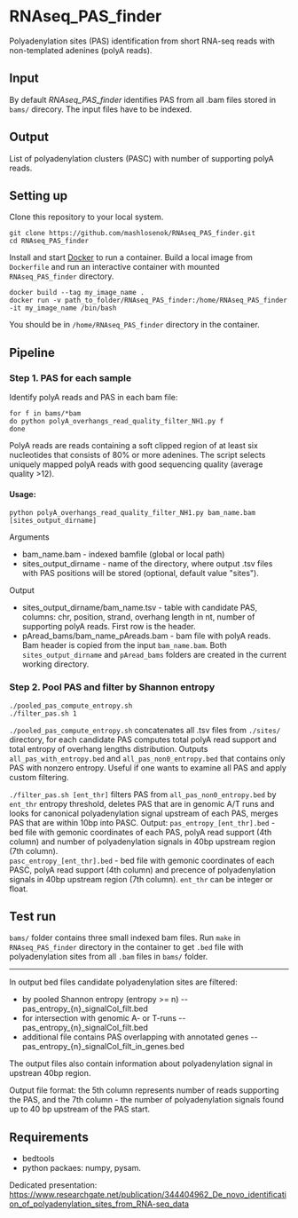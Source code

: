 # RNAseq_PAS_finder
Polyadenylation sites (PAS) identification from short RNA-seq reads with non-templated adenines (polyA reads).

## Input
By default *RNAseq_PAS_finder* identifies PAS from all .bam files stored in `bams/` direcory. The input files have to be indexed.

## Output
List of polyadenylation clusters (PASC) with number of supporting polyA reads.

## Setting up

Clone this repository to your local system.
```
git clone https://github.com/mashlosenok/RNAseq_PAS_finder.git
cd RNAseq_PAS_finder
```
Install and start [Docker](https://docs.docker.com/get-docker/) to run a container. 
Build a local image from `Dockerfile` and run an interactive container with mounted `RNAseq_PAS_finder` directory.
```
docker build --tag my_image_name .
docker run -v path_to_folder/RNAseq_PAS_finder:/home/RNAseq_PAS_finder -it my_image_name /bin/bash
```
You should be in `/home/RNAseq_PAS_finder` directory in the container. 

## Pipeline

### Step 1. PAS for each sample

Identify polyA reads and PAS in each bam file:
```
for f in bams/*bam
do python polyA_overhangs_read_quality_filter_NH1.py f 
done
```
PolyA reads are reads containing a soft clipped region of at least six nucleotides that consists of 80% or more adenines. The script selects uniquely mapped polyA reads with good sequencing quality (average quality >12).

#### Usage:
`python polyA_overhangs_read_quality_filter_NH1.py bam_name.bam [sites_output_dirname]` 

Arguments
- bam_name.bam - indexed bamfile (global or local path)
- sites_output_dirname - name of the directory, where output .tsv files with PAS positions will be stored (optional, default value "sites").

Output
- sites_output_dirname/bam_name.tsv - table with candidate PAS, columns: chr, position, strand, overhang length in nt, number of supporting polyA reads. First row is the header.
- pAread_bams/bam_name_pAreads.bam - bam file with polyA reads. Bam header is copied from the input `bam_name.bam`. 
Both `sites_output_dirname` and `pAread_bams` folders are created in the current working directory. 

### Step 2. Pool PAS and filter by Shannon entropy

```
./pooled_pas_compute_entropy.sh
./filter_pas.sh 1
```
`./pooled_pas_compute_entropy.sh` concatenates all .tsv files from `./sites/` directory, for each candidate PAS computes total polyA read support and total entropy of overhang lengths distribution. Outputs `all_pas_with_entropy.bed` and `all_pas_non0_entropy.bed` that contains only PAS with nonzero entropy. Useful if one wants to examine all PAS and apply custom filtering.

`./filter_pas.sh [ent_thr]` filters PAS from `all_pas_non0_entropy.bed` by `ent_thr` entropy threshold, deletes PAS that are in genomic A/T runs and looks for canonical polyadenylation signal upstream of each PAS, merges PAS that are within 10bp into PASC. 
Output: 
`pas_entropy_[ent_thr].bed` - bed file with gemonic coordinates of each PAS, polyA read support (4th column) and number of polyadenylation signals in 40bp upstream region (7th column).  
`pasc_entropy_[ent_thr].bed` - bed file with gemonic coordinates of each PASC, polyA read support (4th column) and precence of polyadenylation signals in 40bp upstream region (7th column).
`ent_thr` can be integer or float.        

## Test run
`bams/` folder contains three small indexed bam files. Run `make` in `RNAseq_PAS_finder` directory in the container to get `.bed` file with polyadenylation sites from all `.bam` files in `bams/` folder.



_____
In output bed files candidate polyadenylation sites are filtered: 
  -  by pooled Shannon entropy (entropy >= n) -- pas_entropy_{n}_signalCol_filt.bed
  -  for intersection with genomic A- or T-runs -- pas_entropy_{n}_signalCol_filt.bed
  -  additional file contains PAS overlapping with annotated genes -- pas_entropy_{n}_signalCol_filt_in_genes.bed

The output files also contain information about polyadenylation signal in upstrean 40bp region.

Output file format: the 5th column represents number of reads supporting the PAS, and the 7th column - the number of polyadenylation signals found up to 40 bp upstream of the PAS start. 

## Requirements 
- bedtools
- python packaes: numpy, pysam.

Dedicated presentation:
https://www.researchgate.net/publication/344404962_De_novo_identification_of_polyadenylation_sites_from_RNA-seq_data
